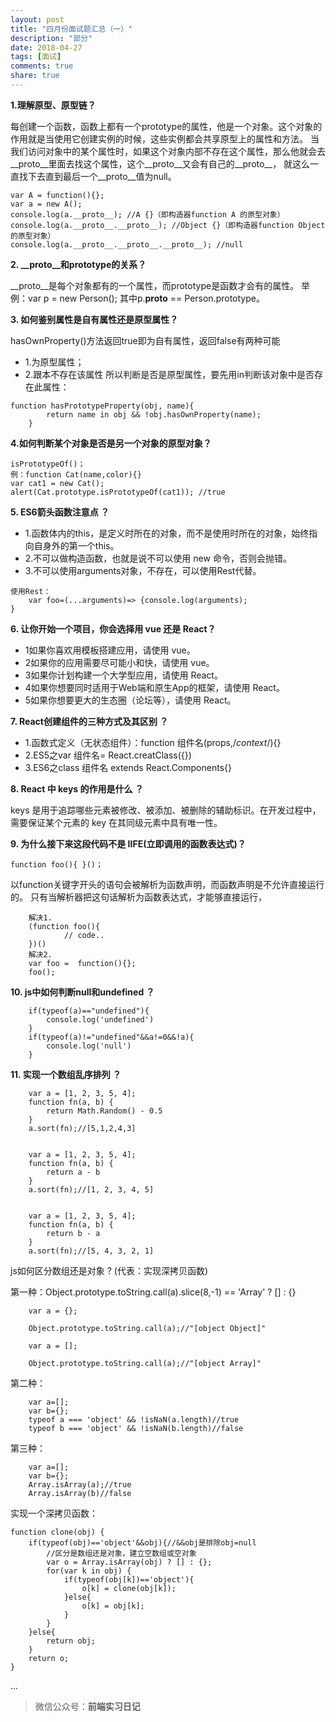 ```yaml
---
layout: post
title: "四月份面试题汇总（一）"
description: "部分"
date: 2018-04-27
tags: [面试]
comments: true
share: true
---
```


**1.理解原型、原型链？**
	
每创建一个函数，函数上都有一个prototype的属性，他是一个对象。这个对象的作用就是当使用它创建实例的时候，这些实例都会共享原型上的属性和方法。
当我们访问对象中的某个属性时，如果这个对象内部不存在这个属性，那么他就会去__proto__里面去找这个属性，这个__proto__又会有自己的__proto__，
就这么一直找下去直到最后一个__proto__值为null。
	
```
var A = function(){};
var a = new A();
console.log(a.__proto__); //A {}（即构造器function A 的原型对象）
console.log(a.__proto__.__proto__); //Object {}（即构造器function Object 的原型对象）
console.log(a.__proto__.__proto__.__proto__); //null
```

	
	
**2. __proto__和prototype的关系？**

__proto__是每个对象都有的一个属性，而prototype是函数才会有的属性。
	举例：var p = new Person();
	其中p.__proto__ == Person.prototype。

**3. 如何鉴别属性是自有属性还是原型属性？**

hasOwnProperty()方法返回true即为自有属性，返回false有两种可能 
- 1.为原型属性；
- 2.跟本不存在该属性
所以判断是否是原型属性，要先用in判断该对象中是否存在此属性：

```
function hasPrototypeProperty(obj, name){
		return name in obj && !obj.hasOwnProperty(name);
	}
```


 **4.如何判断某个对象是否是另一个对象的原型对象？**
	

```
isPrototypeOf()；
例：function Cat(name,color){}
var cat1 = new Cat();
alert(Cat.prototype.isPrototypeOf(cat1)); //true
```


 **5. ES6箭头函数注意点 ？**

- 1.函数体内的this，是定义时所在的对象，而不是使用时所在的对象，始终指向自身外的第一个this。
- 2.不可以做构造函数，也就是说不可以使用 new 命令，否则会抛错。
- 3.不可以使用arguments对象，不存在，可以使用Rest代替。
	
```
使用Rest：
	var foo=(...arguments)=> {console.log(arguments);
}
```


 **6. 让你开始一个项目，你会选择用 vue 还是 React？**

- 1如果你喜欢用模板搭建应用，请使用 vue。
- 2如果你的应用需要尽可能小和快，请使用 vue。
- 3如果你计划构建一个大学型应用，请使用 React。
- 4如果你想要同时适用于Web端和原生App的框架，请使用 React。
- 5如果你想要更大的生态圈（论坛等），请使用 React。	

**7. React创建组件的三种方式及其区别 ？**

- 1.函数式定义（无状态组件）：function 组件名(props,/*context*/){}
- 2.ES5之var 组件名= React.creatClass({})
- 3.ES6之class 组件名 extends React.Components{}

**8. React 中 keys 的作用是什么 ？**

keys 是用于追踪哪些元素被修改、被添加、被删除的辅助标识。在开发过程中，需要保证某个元素的 key 在其同级元素中具有唯一性。

 **9. 为什么接下来这段代码不是 IIFE(立即调用的函数表达式)？**

```
function foo(){ }()；
```


以function关键字开头的语句会被解析为函数声明，而函数声明是不允许直接运行的。 
只有当解析器把这句话解析为函数表达式，才能够直接运行，

```
	解决1.
    (function foo(){
    		// code..
	})()
	解决2.
	var foo =  function(){};
	foo();
```


 **10. js中如何判断null和undefined ？**

	
```
    if(typeof(a)=="undefined"){
		console.log('undefined')
	}
	if(typeof(a)!="undefined"&&a!=0&&!a){
		console.log('null')
	}
```

  
 **11. 实现一个数组乱序排列 ？**

	
```
    var a = [1, 2, 3, 5, 4];
    function fn(a, b) {
        return Math.Random() - 0.5
    }
    a.sort(fn);//[5,1,2,4,3]
    
    
    var a = [1, 2, 3, 5, 4];
    function fn(a, b) {
        return a - b
    }
    a.sort(fn);//[1, 2, 3, 4, 5]
    
    
    var a = [1, 2, 3, 5, 4];
    function fn(a, b) {
        return b - a
    }
    a.sort(fn);//[5, 4, 3, 2, 1]
```



  js如何区分数组还是对象 ? (代表：实现深拷贝函数)
	
第一种：Object.prototype.toString.call(a).slice(8,-1) == 'Array' ? [] : {}

```
	var a = {};

	Object.prototype.toString.call(a);//"[object Object]"

	var a = [];

	Object.prototype.toString.call(a);//"[object Array]"
```

第二种：
	
```
    var a=[];
    var b={};
    typeof a === 'object' && !isNaN(a.length)//true
    typeof b === 'object' && !isNaN(b.length)//false
```

第三种：
	
```
    var a=[];
    var b={};
    Array.isArray(a);//true
    Array.isArray(b)//false
```

实现一个深拷贝函数：
	
```
function clone(obj) {
	if(typeof(obj)=='object'&&obj){//&&obj是排除obj=null
		//区分是数组还是对象，建立空数组或空对象
		var o = Array.isArray(obj) ? [] : {};
		for(var k in obj) {
			if(typeof(obj[k])=='object'){
				o[k] = clone(obj[k]);
			}else{
				o[k] = obj[k];
			}
		}
	}else{
		return obj;
	}
	return o;
}
```
...

> 微信公众号：**前端实习日记**